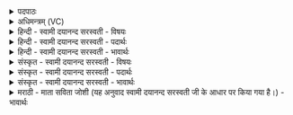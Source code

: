 <details><summary>पदपाठः</summary>

मा। छन्दः॑। प्र॒मेति॑ प्र॒ऽमा। छन्दः॑। प्र॒ति॒मेति॑ प्रति॒ऽमा। छन्दः॑। अ॒स्री॒वयः॑। छन्दः॑। प॒ङ्क्तिः। छन्दः॑। उ॒ष्णिक्। छन्दः॑। बृ॒ह॒ती। छन्दः॑। अ॒नु॒ष्टुप्। अ॒नु॒स्तुबित्य॑नु॒ऽस्तुप्। छन्दः॑। वि॒राडिति॑ वि॒ऽराट्। छन्दः॑। गा॒य॒त्री। छन्दः॑। त्रि॒ष्टुप्। त्रि॒स्तुबिति॑ त्रि॒ऽस्तुप्। छन्दः॑। जग॑ती। छन्दः॑। १८।
</details>

<details><summary>अधिमन्त्रम् (VC)</summary>

- छन्दांसि देवताः
- विश्वदेव ऋषिः
- भुरिगतिजगती
- निषादः
</details>

<details><summary>हिन्दी - स्वामी दयानन्द सरस्वती - विषयः</summary>

स्त्री-पुरुषों को कैसे विज्ञान बढ़ाना चाहिये? इस विषय का उपदेश अगले मन्त्र में किया है ॥
</details>

<details><summary>हिन्दी - स्वामी दयानन्द सरस्वती - पदार्थः</summary>

पदार्थान्वयभाषाः -  हे मनुष्यो ! तुम लोग (मा) परिमाण का हेतु (छन्दः) आनन्दकारक (प्रमा) प्रमाण का हेतु बुद्धि (छन्दः) बल (प्रतिमा) जिससे प्रतीति निश्चय की क्रिया हेतु (छन्दः) स्वतन्त्रता (अस्रीवयः) बल और कान्तिकारक अन्नादि पदार्थ (छन्दः) बलकारी विज्ञान (पङ्क्तिः) पाँच अवयवों से युक्त योग (छन्दः) प्रकाश (उष्णिक्) स्नेह (छन्दः) प्रकाश (बृहती) बड़ी प्रकृति (छन्दः) आश्रय (अनुष्टुप्) सुखों का आलम्बन (छन्दः) भोग (विराट्) विविध प्रकार की विद्याओं का प्रकाश (छन्दः) विज्ञान (गायत्री) गानेवाले का रक्षक ईश्वर (छन्दः) उस का बोध (त्रिष्टुप्) तीन सुखों का आश्रय (छन्दः) आनन्द और (जगती) जिस में सब जगत् चलता है, उस (छन्दः) पराक्रम को ग्रहण कर और जान के सब को सुखयुक्त करो ॥१८ ॥
</details>

<details><summary>हिन्दी - स्वामी दयानन्द सरस्वती - भावार्थः</summary>

भावार्थभाषाः -  जो मनुष्य निश्चय के हेतु आनन्द आदि से साध्य, धर्मयुक्त कर्मों को सिद्ध करते हैं, वे सुखों से शोभायमान होते हैं ॥१८ ॥
</details>

<details><summary>संस्कृत - स्वामी दयानन्द सरस्वती - विषयः</summary>

स्त्रीपुरुषैः कथं विज्ञानं वर्द्धनीयमित्याह ॥
</details>

<details><summary>संस्कृत - स्वामी दयानन्द सरस्वती - पदार्थः</summary>

पदार्थान्वयभाषाः -  हे मनुष्याः ! युष्माभिर्मा छन्दः प्रमा छन्दः प्रतिमा छन्दोऽस्रीवयश्छन्दः पङ्क्तिश्छन्द उष्णिक् छन्दो बृहती छन्दोऽनुष्टुप् छन्दो विराट् छन्दो गायत्री छन्दस्रिष्टुप् छन्दो जगती छन्दः स्वीकृत्य विज्ञाय च सुखयितव्यम् ॥१८ ॥
</details>

<details><summary>संस्कृत - स्वामी दयानन्द सरस्वती - भावार्थः</summary>

भावार्थभाषाः -  ये मनुष्याः प्रमादिभिः साध्यानि धर्म्याणि कर्माणि साध्नुवन्ति ते सुखालङ्कृता भवन्ति ॥१८ ॥
</details>

<details><summary>मराठी - माता सविता जोशी (यह अनुवाद स्वामी दयानन्द सरस्वती जी के आधार पर किया गया है।) - भावार्थः</summary>

भावार्थभाषाः -  जी माणसे निश्चयपूर्वक आनंदाने आपले साध्य पूर्ण करतात व धर्मयुक्त कर्म करतात ते सुख प्राप्त करून जगात शोभून दिसतात.
</details>